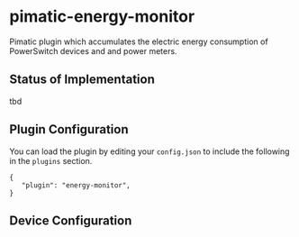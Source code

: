 # pimatic-energy-monitor

Pimatic plugin which accumulates the electric energy consumption of PowerSwitch devices and and power meters.

## Status of Implementation

tbd

## Plugin Configuration

You can load the plugin by editing your `config.json` to include the following in the `plugins` section.

    {
       "plugin": "energy-monitor",
    }

## Device Configuration